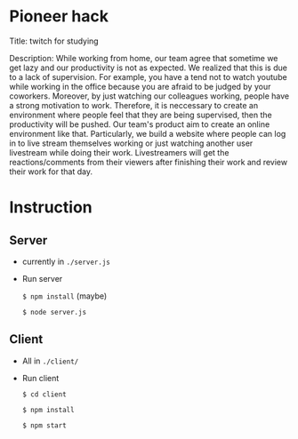 # Pioneer hack

Title: twitch for studying

Description: While working from home, our team agree that sometime we get lazy and our productivity is not as expected. We realized that this is due to a lack of supervision. For example, you have a tend not to watch youtube while working in the office because you are afraid to be judged by your coworkers. Moreover, by just watching our colleagues working, people have a strong motivation to work. Therefore, it is neccessary to create an environment where people feel that they are being supervised, then the productivity will be pushed. 
Our team's product aim to create an online environment like that. Particularly, we build a website where people can log in to live stream themselves working or just watching another user livestream while doing their work. Livestreamers will get the reactions/comments from their viewers after finishing their work and review their work for that day. 

# Instruction

## Server
  - currently in `./server.js`
  - Run server

    `$ npm install` (maybe)

    `$ node server.js`

## Client
  - All in `./client/`
  - Run client

    `$ cd client`

    `$ npm install`

    `$ npm start`
